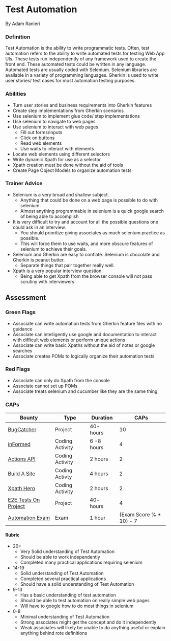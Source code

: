 # Test Automation
By Adam Ranieri

### Definition
Test Automation is the ability to write programmatic tests. Often, test automation refers to the ability to write automated tests for testing Web App UIs. These tests run independently of any framework used to create the front end. These automated tests could be written in any language. Automated tests are usually coded with Selenium. Selenium libraries are available in a variety of programming languages. Gherkin is used to write user stories/ test cases for most automation testing purposes.

### Abilities
-	Turn user stories and business requirements into Gherkin features
-	Create step implementations from Gherkin scenarios
-	Use selenium to implement glue code/ step implementations
-	Use selenium to navigate to web pages
-	Use selenium to interact with web pages
    -	Fill out forms/inputs
    -	Click on buttons
    -	Read web elements
    -	Use waits to interact with elements
-	Locate web elements using different selectors
-	Write dynamic Xpath for use as a selector
-	Xpath creation must be done without the aid of tools
-	Create Page Object Models to organize automation tests

### Trainer Advice
-	Selenium is a very broad and shallow subject. 
    -	Anything that could be done on a web page is possible to do with selenium. 
    - Almost anything programmable in selenium is a quick google search of being able to accomplish
-	It is very difficult to try and account for all the possible questions one could ask in an interview. 
    -	You should prioritize giving associates as much selenium practice as possible. 
    -	This will force them to use waits, and more obscure features of selenium to achieve their goals. 
-	Selenium and Gherkin are easy to conflate. Selenium is chocolate and Gherkin is peanut butter. 
    -	Separate things that pair together really well.
-	Xpath is a very popular interview question. 
    -	Being able to get Xpath from the browser console will not pass scrutiny with interviewers


## Assessment

### Green Flags
- Associate can write automation tests from Gherkin feature files with no guidance
- Associate can intelligently use google and documentation to interact with difficult web elements or perform unique actions
- Associate can write basic Xpaths without the aid of notes or google searches
- Associate creates POMs to logically organize their automation tests

### Red Flags
- Associate can only do Xpath from the console
- Associate cannot set up POMs
- Associate treats selenium and cucumber like they are the same thing

### CAPs

| Bounty | Type | Duration | CAPs |
|--------|------|----------|------|
| [BugCatcher](https://github.com/adamranieri/TestAutomation-CAPs/tree/main/Bug-Catcher)| Project | 40+ hours| 10 |
| [inFormed](https://github.com/adamranieri/TestAutomation-CAPs/blob/main/bounty-inFormed.md) | Coding Activity | 6 -8 hours | 4|
| [Actions API](https://github.com/adamranieri/TestAutomation-CAPs/blob/main/bounty-Action-API-Practice.md) | Coding Activity | 2 hours | 2 |
| [Build A Site](https://github.com/adamranieri/TestAutomation-CAPs/blob/main/bounty-Build-a-Site.md) | Coding Activty | 4 hours | 2 |
| [Xpath Hero](https://github.com/adamranieri/TestAutomation-CAPs/blob/main/bounty-Xpath-hero.md) | Coding Activity | 2 hours | 2 |
| [E2E Tests On Project](https://github.com/adamranieri/TestAutomation-CAPs/blob/main/bounty-e2e-tests-p2.md) | Project | 40+ hours | 4 |
| [Automation Exam](https://app.revature.com/admin-v2/quiz/view/6882) | Exam |1 hour | (Exam Score % * 10) - 7 |

#### Rubric
-	20+
    -	Very Solid understanding of Test Automation
    -	Should be able to work independently
    -	Completed many practical applications requiring selenium
-	14-19
    -	Solid understanding of Test Automation
    -	Completed several practical applications
    -	Should have a solid understanding of Test Automation
-	9-13
    -	Has a basic understanding of test automation
    -	Should be able to test automation on really simple web pages 
    -	Will have to google how to do most things in selenium
-	0-8
    -	Minimal understanding of Test Automation
    -	Strong associates might get the concept and do it independently
    -	Weak associates will likely be unable to do anything useful or explain anything behind rote definitions


